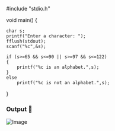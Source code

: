 #include "stdio.h"

void main()
{

	char s;
	printf("Enter a character: ");
	fflush(stdout);
	scanf("%c",&s);

	if (s>=65 && s<=90 || s>=97 && s<=122)
	{
		printf("%c is an alphabet.",s);
	}
	else
		printf("%c is not an alphabet.",s);
    
}


### Output 🎥

![Image](https://github.com/user-attachments/assets/928f5492-9f20-43a5-9e97-53b9237fbfd3)
